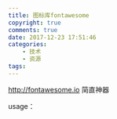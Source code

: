 ```yaml
---
title: 图标库fontawesome
copyright: true
comments: true
date: 2017-12-23 17:51:46
categories:
    - 技术
    - 资源
tags:
---
```

http://fontawesome.io
简直神器

usage：